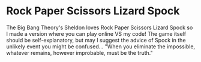 # Rock Paper Scissors Lizard Spock
The Big Bang Theory's Sheldon loves Rock Paper Scissors Lizard Spock so I made a version where you can play online VS my code!
The game itself should be self-explanatory, but may I suggest the advice of Spock in the unlikely event you might be confused... "When you eliminate the impossible, whatever remains, however improbable, must be the truth."
